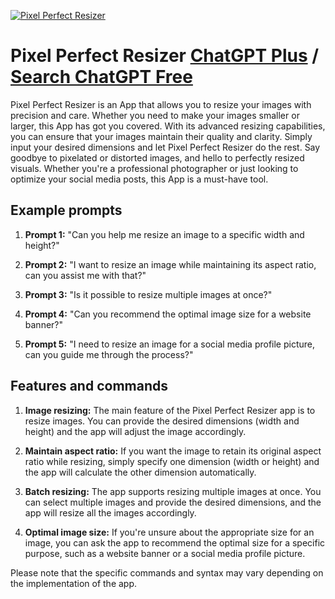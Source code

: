 
[![Pixel Perfect Resizer](https://files.oaiusercontent.com/file-zX9zR1FN5DyYYK0QCwag8Ht4?se=2123-10-16T20%3A49%3A44Z&sp=r&sv=2021-08-06&sr=b&rscc=max-age%3D31536000%2C%20immutable&rscd=attachment%3B%20filename%3D0363de82-1796-44d3-9363-fbf7a70fe6e6.png&sig=JzvKAX79i2t9o0zZ8o6V%2BFZvzmS/i1ZoV1/exOlkdqc%3D)](https://chat.openai.com/g/g-betDFUdQ9-pixel-perfect-resizer)

# Pixel Perfect Resizer [ChatGPT Plus](https://chat.openai.com/g/g-betDFUdQ9-pixel-perfect-resizer) / [Search ChatGPT Free](https://gptcall.net/index.html#/?search=Pixel%20Perfect%20Resizer)

Pixel Perfect Resizer is an App that allows you to resize your images with precision and care. Whether you need to make your images smaller or larger, this App has got you covered. With its advanced resizing capabilities, you can ensure that your images maintain their quality and clarity. Simply input your desired dimensions and let Pixel Perfect Resizer do the rest. Say goodbye to pixelated or distorted images, and hello to perfectly resized visuals. Whether you're a professional photographer or just looking to optimize your social media posts, this App is a must-have tool.

## Example prompts

1. **Prompt 1:** "Can you help me resize an image to a specific width and height?"

2. **Prompt 2:** "I want to resize an image while maintaining its aspect ratio, can you assist me with that?"

3. **Prompt 3:** "Is it possible to resize multiple images at once?"

4. **Prompt 4:** "Can you recommend the optimal image size for a website banner?"

5. **Prompt 5:** "I need to resize an image for a social media profile picture, can you guide me through the process?"



## Features and commands

1. **Image resizing:** The main feature of the Pixel Perfect Resizer app is to resize images. You can provide the desired dimensions (width and height) and the app will adjust the image accordingly.

2. **Maintain aspect ratio:** If you want the image to retain its original aspect ratio while resizing, simply specify one dimension (width or height) and the app will calculate the other dimension automatically.

3. **Batch resizing:** The app supports resizing multiple images at once. You can select multiple images and provide the desired dimensions, and the app will resize all the images accordingly.

4. **Optimal image size:** If you're unsure about the appropriate size for an image, you can ask the app to recommend the optimal size for a specific purpose, such as a website banner or a social media profile picture.

Please note that the specific commands and syntax may vary depending on the implementation of the app.


